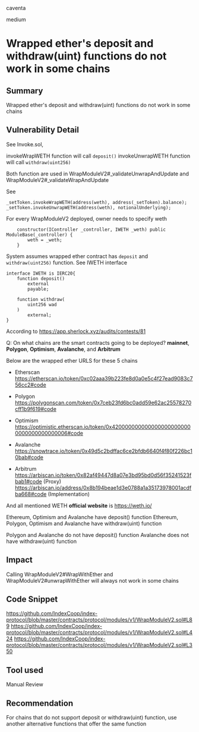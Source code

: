 caventa

medium

# Wrapped ether's deposit and withdraw(uint) functions do not work in some chains

## Summary
 Wrapped ether's deposit and withdraw(uint) functions do not work in some chains
 
## Vulnerability Detail
See Invoke.sol,

invokeWrapWETH function will call ```deposit()```
invokeUnwrapWETH function will call ```withdraw(uint256)```

Both function are used in WrapModuleV2#_validateUnwrapAndUpdate and WrapModuleV2#_validateWrapAndUpdate

See

```solidity
_setToken.invokeWrapWETH(address(weth), address(_setToken).balance);
_setToken.invokeUnwrapWETH(address(weth), notionalUnderlying);
```

For every WrapModuleV2 deployed, owner needs to specify weth

```solidity
    constructor(IController _controller, IWETH _weth) public ModuleBase(_controller) {
        weth = _weth;
    }
```

System assumes wrapped ether contract has ```deposit``` and ```withdraw(uint256)``` function. See IWETH interface

```solidity
interface IWETH is IERC20{
    function deposit()
        external
        payable;

    function withdraw(
        uint256 wad
    )
        external;
}
```

According to https://app.sherlock.xyz/audits/contests/81

Q: On what chains are the smart contracts going to be deployed?
**mainnet**, **Polygon**, **Optimism**, **Avalanche**, and **Arbitrum**

Below are the wrapped ether URLS for these 5 chains

- Etherscan https://etherscan.io/token/0xc02aaa39b223fe8d0a0e5c4f27ead9083c756cc2#code

- Polygon
https://polygonscan.com/token/0x7ceb23fd6bc0add59e62ac25578270cff1b9f619#code

- Optimism https://optimistic.etherscan.io/token/0x4200000000000000000000000000000000000006#code

- Avalanche
https://snowtrace.io/token/0x49d5c2bdffac6ce2bfdb6640f4f80f226bc10bab#code

- Arbitrum
https://arbiscan.io/token/0x82af49447d8a07e3bd95bd0d56f35241523fbab1#code (Proxy)
https://arbiscan.io/address/0x8b194beae1d3e0788a1a35173978001acdfba668#code (Implementation)

And all mentioned WETH **official website** is https://weth.io/

Ethereum, Optimism and Avalanche have deposit() function
Ethereum, Polygon, Optimism and Avalanche have withdraw(uint) function

Polygon and Avalanche do not have deposit() function
Avalanche does not have withdraw(uint) function

## Impact
Calling WrapModuleV2#WrapWithEther and WrapModuleV2#unwrapWithEther will always not work in some chains

## Code Snippet
https://github.com/IndexCoop/index-protocol/blob/master/contracts/protocol/modules/v1/WrapModuleV2.sol#L89
https://github.com/IndexCoop/index-protocol/blob/master/contracts/protocol/modules/v1/WrapModuleV2.sol#L424
https://github.com/IndexCoop/index-protocol/blob/master/contracts/protocol/modules/v1/WrapModuleV2.sol#L350

## Tool used
Manual Review

## Recommendation
For chains that do not support deposit or withdraw(uint) function, use another alternative functions that offer the same function